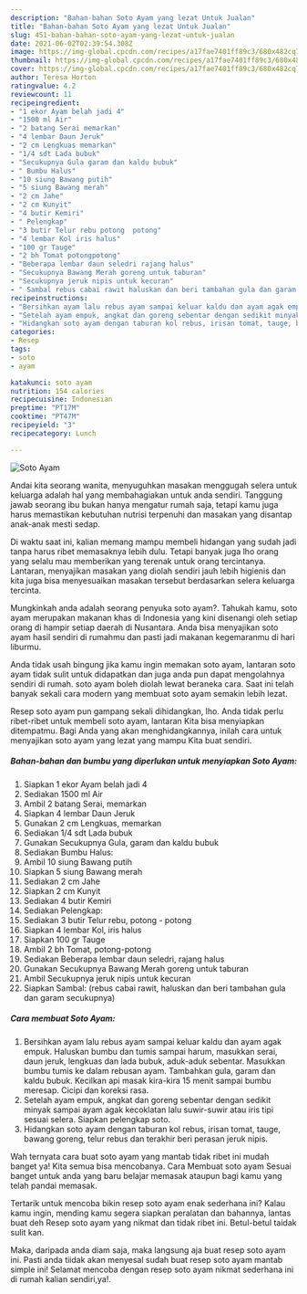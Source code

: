 ```yaml
---
description: "Bahan-bahan Soto Ayam yang lezat Untuk Jualan"
title: "Bahan-bahan Soto Ayam yang lezat Untuk Jualan"
slug: 451-bahan-bahan-soto-ayam-yang-lezat-untuk-jualan
date: 2021-06-02T02:39:54.308Z
image: https://img-global.cpcdn.com/recipes/a17fae7401ff89c3/680x482cq70/soto-ayam-foto-resep-utama.jpg
thumbnail: https://img-global.cpcdn.com/recipes/a17fae7401ff89c3/680x482cq70/soto-ayam-foto-resep-utama.jpg
cover: https://img-global.cpcdn.com/recipes/a17fae7401ff89c3/680x482cq70/soto-ayam-foto-resep-utama.jpg
author: Teresa Horton
ratingvalue: 4.2
reviewcount: 11
recipeingredient:
- "1 ekor Ayam belah jadi 4"
- "1500 ml Air"
- "2 batang Serai memarkan"
- "4 lembar Daun Jeruk"
- "2 cm Lengkuas memarkan"
- "1/4 sdt Lada bubuk"
- "Secukupnya Gula garam dan kaldu bubuk"
- " Bumbu Halus"
- "10 siung Bawang putih"
- "5 siung Bawang merah"
- "2 cm Jahe"
- "2 cm Kunyit"
- "4 butir Kemiri"
- " Pelengkap"
- "3 butir Telur rebu potong  potong"
- "4 lembar Kol iris halus"
- "100 gr Tauge"
- "2 bh Tomat potongpotong"
- "Beberapa lembar daun seledri rajang halus"
- "Secukupnya Bawang Merah goreng untuk taburan"
- "Secukupnya jeruk nipis untuk kecuran"
- " Sambal rebus cabai rawit haluskan dan beri tambahan gula dan garam secukupnya"
recipeinstructions:
- "Bersihkan ayam lalu rebus ayam sampai keluar kaldu dan ayam agak empuk. Haluskan bumbu dan tumis sampai harum, masukkan serai, daun jeruk, lengkuas dan lada bubuk, aduk-aduk sebentar. Masukkan bumbu tumis ke dalam rebusan ayam. Tambahkan gula, garam dan kaldu bubuk. Kecilkan api masak kira-kira 15 menit sampai bumbu meresap. Cicipi dan koreksi rasa."
- "Setelah ayam empuk, angkat dan goreng sebentar dengan sedikit minyak sampai ayam agak kecoklatan lalu suwir-suwir atau iris tipi sesuai selera. Siapkan pelengkap soto."
- "Hidangkan soto ayam dengan taburan kol rebus, irisan tomat, tauge, bawang goreng, telur rebus dan terakhir beri perasan jeruk nipis."
categories:
- Resep
tags:
- soto
- ayam

katakunci: soto ayam 
nutrition: 154 calories
recipecuisine: Indonesian
preptime: "PT17M"
cooktime: "PT47M"
recipeyield: "3"
recipecategory: Lunch

---
```



![Soto Ayam](https://img-global.cpcdn.com/recipes/a17fae7401ff89c3/680x482cq70/soto-ayam-foto-resep-utama.jpg)

Andai kita seorang wanita, menyuguhkan masakan menggugah selera untuk keluarga adalah hal yang membahagiakan untuk anda sendiri. Tanggung jawab seorang ibu bukan hanya mengatur rumah saja, tetapi kamu juga harus memastikan kebutuhan nutrisi terpenuhi dan masakan yang disantap anak-anak mesti sedap.

Di waktu  saat ini, kalian memang mampu membeli hidangan yang sudah jadi tanpa harus ribet memasaknya lebih dulu. Tetapi banyak juga lho orang yang selalu mau memberikan yang terenak untuk orang tercintanya. Lantaran, menyajikan masakan yang diolah sendiri jauh lebih higienis dan kita juga bisa menyesuaikan masakan tersebut berdasarkan selera keluarga tercinta. 



Mungkinkah anda adalah seorang penyuka soto ayam?. Tahukah kamu, soto ayam merupakan makanan khas di Indonesia yang kini disenangi oleh setiap orang di hampir setiap daerah di Nusantara. Anda bisa menyajikan soto ayam hasil sendiri di rumahmu dan pasti jadi makanan kegemaranmu di hari liburmu.

Anda tidak usah bingung jika kamu ingin memakan soto ayam, lantaran soto ayam tidak sulit untuk didapatkan dan juga anda pun dapat mengolahnya sendiri di rumah. soto ayam boleh diolah lewat beraneka cara. Saat ini telah banyak sekali cara modern yang membuat soto ayam semakin lebih lezat.

Resep soto ayam pun gampang sekali dihidangkan, lho. Anda tidak perlu ribet-ribet untuk membeli soto ayam, lantaran Kita bisa menyiapkan ditempatmu. Bagi Anda yang akan menghidangkannya, inilah cara untuk menyajikan soto ayam yang lezat yang mampu Kita buat sendiri.

<!--inarticleads1-->

##### Bahan-bahan dan bumbu yang diperlukan untuk menyiapkan Soto Ayam:

1. Siapkan 1 ekor Ayam belah jadi 4
1. Sediakan 1500 ml Air
1. Ambil 2 batang Serai, memarkan
1. Siapkan 4 lembar Daun Jeruk
1. Gunakan 2 cm Lengkuas, memarkan
1. Sediakan 1/4 sdt Lada bubuk
1. Gunakan Secukupnya Gula, garam dan kaldu bubuk
1. Sediakan  Bumbu Halus:
1. Ambil 10 siung Bawang putih
1. Siapkan 5 siung Bawang merah
1. Sediakan 2 cm Jahe
1. Siapkan 2 cm Kunyit
1. Sediakan 4 butir Kemiri
1. Sediakan  Pelengkap:
1. Sediakan 3 butir Telur rebu, potong - potong
1. Siapkan 4 lembar Kol, iris halus
1. Siapkan 100 gr Tauge
1. Ambil 2 bh Tomat, potong-potong
1. Sediakan Beberapa lembar daun seledri, rajang halus
1. Gunakan Secukupnya Bawang Merah goreng untuk taburan
1. Ambil Secukupnya jeruk nipis untuk kecuran
1. Siapkan  Sambal: (rebus cabai rawit, haluskan dan beri tambahan gula dan garam secukupnya)




<!--inarticleads2-->

##### Cara membuat Soto Ayam:

1. Bersihkan ayam lalu rebus ayam sampai keluar kaldu dan ayam agak empuk. Haluskan bumbu dan tumis sampai harum, masukkan serai, daun jeruk, lengkuas dan lada bubuk, aduk-aduk sebentar. Masukkan bumbu tumis ke dalam rebusan ayam. Tambahkan gula, garam dan kaldu bubuk. Kecilkan api masak kira-kira 15 menit sampai bumbu meresap. Cicipi dan koreksi rasa.
1. Setelah ayam empuk, angkat dan goreng sebentar dengan sedikit minyak sampai ayam agak kecoklatan lalu suwir-suwir atau iris tipi sesuai selera. Siapkan pelengkap soto.
1. Hidangkan soto ayam dengan taburan kol rebus, irisan tomat, tauge, bawang goreng, telur rebus dan terakhir beri perasan jeruk nipis.




Wah ternyata cara buat soto ayam yang mantab tidak ribet ini mudah banget ya! Kita semua bisa mencobanya. Cara Membuat soto ayam Sesuai banget untuk anda yang baru belajar memasak ataupun bagi kamu yang telah pandai memasak.

Tertarik untuk mencoba bikin resep soto ayam enak sederhana ini? Kalau kamu ingin, mending kamu segera siapkan peralatan dan bahannya, lantas buat deh Resep soto ayam yang nikmat dan tidak ribet ini. Betul-betul taidak sulit kan. 

Maka, daripada anda diam saja, maka langsung aja buat resep soto ayam ini. Pasti anda tiidak akan menyesal sudah buat resep soto ayam mantab simple ini! Selamat mencoba dengan resep soto ayam nikmat sederhana ini di rumah kalian sendiri,ya!.

